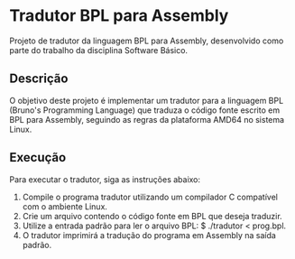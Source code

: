 # Tradutor BPL para Assembly
Projeto de tradutor da linguagem BPL para Assembly, desenvolvido como parte do trabalho da disciplina Software Básico.

## Descrição
O objetivo deste projeto é implementar um tradutor para a linguagem BPL (Bruno's Programming Language) que traduza o código fonte escrito em BPL para Assembly, seguindo as regras da plataforma AMD64 no sistema Linux.

## Execução
Para executar o tradutor, siga as instruções abaixo:

1. Compile o programa tradutor utilizando um compilador C compatível com o ambiente Linux.
2. Crie um arquivo contendo o código fonte em BPL que deseja traduzir.
3. Utilize a entrada padrão para ler o arquivo BPL: $ ./tradutor < prog.bpl.
4. O tradutor imprimirá a tradução do programa em Assembly na saída padrão.
